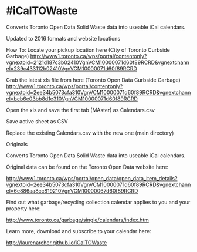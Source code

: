 #iCalTOWaste
===========

Converts Toronto Open Data Solid Waste data into useable iCal calendars.

Updated to 2016 formats and website locations

How To:
Locate your pickup location here (City of Toronto Curbside Garbage)
http://www1.toronto.ca/wps/portal/contentonly?vgnextoid=2121d187c3b02410VgnVCM10000071d60f89RCRD&vgnextchannel=239c433112b02410VgnVCM10000071d60f89RCRD

Grab the latest xls file from here (Toronto Open Data Curbside Garbage)
http://www1.toronto.ca/wps/portal/contentonly?vgnextoid=2ee34b5073cfa310VgnVCM10000071d60f89RCRD&vgnextchannel=bcb6e03bb8d1e310VgnVCM10000071d60f89RCRD

Open the xls and save the first tab (MAster) as Calendars.csv

Save active sheet as CSV

Replace the existing Calendars.csv with the new one (main directory)



Originals

Converts Toronto Open Data Solid Waste data into useable iCal calendars.

Original data can be found on the Toronto Open Data website here:

http://www1.toronto.ca/wps/portal/open_data/open_data_item_details?vgnextoid=2ee34b5073cfa310VgnVCM10000071d60f89RCRD&vgnextchannel=6e886aa8cc819210VgnVCM10000067d60f89RCRD

Find out what garbage/recycling collection calendar applies to you and your property here:

http://www.toronto.ca/garbage/single/calendars/index.htm

Learn more, download and subscribe to your calendar here:

http://laurenarcher.github.io/iCalTOWaste